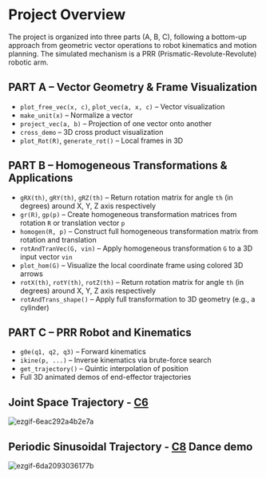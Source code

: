 # Project Overview

The project is organized into three parts (A, B, C), following a bottom-up approach from geometric vector operations to robot kinematics and motion planning. The simulated mechanism is a PRR (Prismatic-Revolute-Revolute) robotic arm.

## PART A – Vector Geometry & Frame Visualization

- `plot_free_vec(x, c)`, `plot_vec(a, x, c)` – Vector visualization  
- `make_unit(x)` – Normalize a vector  
- `project_vec(a, b)` – Projection of one vector onto another  
- `cross_demo` – 3D cross product visualization  
- `plot_Rot(R)`, `generate_rot()` – Local frames in 3D  

## PART B – Homogeneous Transformations & Applications

- `gRX(th)`, `gRY(th)`, `gRZ(th)` – Return rotation matrix for angle `th` (in degrees) around X, Y, Z axis respectively  
- `gr(R)`, `gp(p)` – Create homogeneous transformation matrices from rotation `R` or translation vector `p`  
- `homogen(R, p)` – Construct full homogeneous transformation matrix from rotation and translation  
- `rotAndTranVec(G, vin)` – Apply homogeneous transformation `G` to a 3D input vector `vin`  
- `plot_hom(G)` – Visualize the local coordinate frame using colored 3D arrows  
- `rotX(th)`, `rotY(th)`, `rotZ(th)` – Return rotation matrix for angle `th` (in degrees) around X, Y, Z axis respectively  
- `rotAndTrans_shape()` – Apply full transformation to 3D geometry (e.g., a cylinder)  

## PART C – PRR Robot and Kinematics

- `g0e(q1, q2, q3)` – Forward kinematics  
- `ikine(p, ...)` – Inverse kinematics via brute-force search  
- `get_trajectory()` – Quintic interpolation of position  
- Full 3D animated demos of end-effector trajectories  


## Joint Space Trajectory - [C6](https://github.com/kostasCode/Robotics-I-8.012/blob/main/RoboticsLabTH20049/RoboticsLab/c6.py)

![ezgif-6eac292a4b2e7a](https://github.com/user-attachments/assets/be6010bd-38e4-41e7-9f52-17c812dc9419)

## Periodic Sinusoidal Trajectory - [C8](https://github.com/kostasCode/Robotics-I-8.012/blob/main/RoboticsLabTH20049/RoboticsLab/c8.py) Dance demo

![ezgif-6da2093036177b](https://github.com/user-attachments/assets/11fad0e8-a84b-468a-984f-7eed75ec4e1f)
